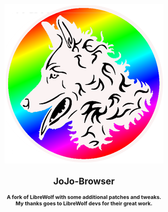 <div align="center">

<img width="" src="JoJo.png" align="center">

# JoJo-Browser

### A fork of LibreWolf with some additional patches and tweaks. My thanks goes to LibreWolf devs for their great work.

<div align="left">




